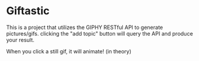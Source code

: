 # Giftastic

This is a project that utilizes the GIPHY RESTful API to generate pictures/gifs.
clicking the "add topic" button will query the API and produce your result.

When you click a still gif, it will animate! (in theory)
